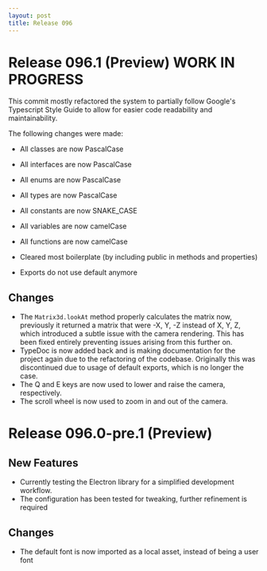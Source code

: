 ```yaml
---
layout: post
title: Release 096
---
```


# Release 096.1 (Preview) WORK IN PROGRESS

This commit mostly refactored the system to partially follow Google's Typescript Style Guide to allow for easier code readability and maintainability.

The following changes were made:

-   All classes are now PascalCase
-   All interfaces are now PascalCase
-   All enums are now PascalCase
-   All types are now PascalCase

-   All constants are now SNAKE_CASE
-   All variables are now camelCase
-   All functions are now camelCase

-   Cleared most boilerplate (by including public in methods and properties)
-   Exports do not use default anymore

## Changes

-   The `Matrix3d.lookAt` method properly calculates the matrix now, previously it
    returned a matrix that were -X, Y, -Z instead of X, Y, Z, which introduced a subtle
    issue with the camera rendering. This has been fixed entirely preventing issues
    arising from this further on.
-   TypeDoc is now added back and is making documentation for the project again due to
    the refactoring of the codebase. Originally this was discontinued due to usage of
    default exports, which is no longer the case.
-   The Q and E keys are now used to lower and raise the camera, respectively.
-   The scroll wheel is now used to zoom in and out of the camera.

# Release 096.0-pre.1 (Preview)

## New Features

-   Currently testing the Electron library for a simplified development workflow.
-   The configuration has been tested for tweaking, further refinement is required

## Changes

-   The default font is now imported as a local asset, instead of being a user font
